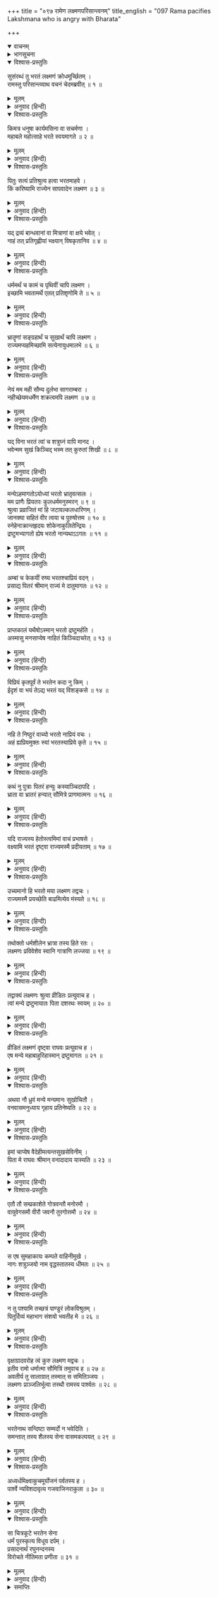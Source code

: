 +++
title = "०९७ रामेण लक्ष्मणपरिसान्त्वनम्"
title_english = "097 Rama pacifies Lakshmana who is angry with Bharata"

+++
<details open><summary>वाचनम्</summary>
<div caption="श्रीराम-हरिसीताराममूर्ति-घनपाठिभ्यां वचनम्" class="audioEmbed" src="https://archive.org/download/Ramayana-recitation-Sriram-harisItArAmamUrti-Ghanapaati-v2/Kanda_2/Kanda_2_AYK-097-Lakshmana_Pari_Santvanam.mp3"></div>
</details>

<details><summary>भागसूचना</summary>

97. श्रीरामका लक्ष्मणके रोषको शान्त करके भरतके सद्भावका वर्णन करना, लक्ष्मणका लज्जित हो श्रीरामके पास खड़ा होना और भरतकी सेनाका पर्वतके नीचे छावनी डालना
</details>

<details open><summary>विश्वास-प्रस्तुतिः</summary>

सुसंरब्धं तु भरतं लक्ष्मणं क्रोधमूर्च्छितम् ।  
रामस्तु परिसान्त्व्याथ वचनं चेदमब्रवीत् ॥ १ ॥
</details>

<details><summary>मूलम्</summary>

सुसंरब्धं तु भरतं लक्ष्मणं क्रोधमूर्च्छितम् ।  
रामस्तु परिसान्त्व्याथ वचनं चेदमब्रवीत् ॥ १ ॥
</details>

<details><summary>अनुवाद (हिन्दी)</summary>

लक्ष्मण भरतके प्रति रोषावेशके कारण क्रोधवश अपना विवेक खो बैठे थे, उस अवस्थामें श्रीरामने उन्हें समझा-बुझाकर शान्त किया और इस प्रकार कहा— ॥
</details>

<details open><summary>विश्वास-प्रस्तुतिः</summary>

किमत्र धनुषा कार्यमसिना वा सचर्मणा ।  
महाबले महोत्साहे भरते स्वयमागते ॥ २ ॥
</details>

<details><summary>मूलम्</summary>

किमत्र धनुषा कार्यमसिना वा सचर्मणा ।  
महाबले महोत्साहे भरते स्वयमागते ॥ २ ॥
</details>

<details><summary>अनुवाद (हिन्दी)</summary>

‘लक्ष्मण! महाबली और महान् उत्साही भरत जब स्वयं यहाँ आ गये हैं, तब इस समय यहाँ धनुष अथवा ढाल-तलवारसे क्या काम है? ॥ २ ॥
</details>

<details open><summary>विश्वास-प्रस्तुतिः</summary>

पितुः सत्यं प्रतिश्रुत्य हत्वा भरतमाहवे ।  
किं करिष्यामि राज्येन सापवादेन लक्ष्मण ॥ ३ ॥
</details>

<details><summary>मूलम्</summary>

पितुः सत्यं प्रतिश्रुत्य हत्वा भरतमाहवे ।  
किं करिष्यामि राज्येन सापवादेन लक्ष्मण ॥ ३ ॥
</details>

<details><summary>अनुवाद (हिन्दी)</summary>

‘लक्ष्मण! पिताके सत्यकी रक्षाके लिये प्रतिज्ञा करके यदि मैं युद्धमें भरतको मारकर उनका राज्य छीन लूँ तो संसारमें मेरी कितनी निन्दा होगी, फिर उस कलंकित राज्यको लेकर मैं क्या करूँगा? ॥ ३ ॥
</details>

<details open><summary>विश्वास-प्रस्तुतिः</summary>

यद् द्रव्यं बान्धवानां वा मित्राणां वा क्षये भवेत् ।  
नाहं तत् प्रतिगृह्णीयां भक्ष्यान् विषकृतानिव ॥ ४ ॥
</details>

<details><summary>मूलम्</summary>

यद् द्रव्यं बान्धवानां वा मित्राणां वा क्षये भवेत् ।  
नाहं तत् प्रतिगृह्णीयां भक्ष्यान् विषकृतानिव ॥ ४ ॥
</details>

<details><summary>अनुवाद (हिन्दी)</summary>

‘अपने बन्धु-बान्धवों या मित्रोंका विनाश करके जिस धनकी प्राप्ति होती हो, वह तो विषमिश्रित भोजनके समान सर्वथा त्याग देने योग्य है; उसे मैं कदापि ग्रहण नहीं करूँगा ॥ ४ ॥
</details>

<details open><summary>विश्वास-प्रस्तुतिः</summary>

धर्ममर्थं च कामं च पृथिवीं चापि लक्ष्मण ।  
इच्छामि भवतामर्थे एतत् प्रतिशृणोमि ते ॥ ५ ॥
</details>

<details><summary>मूलम्</summary>

धर्ममर्थं च कामं च पृथिवीं चापि लक्ष्मण ।  
इच्छामि भवतामर्थे एतत् प्रतिशृणोमि ते ॥ ५ ॥
</details>

<details><summary>अनुवाद (हिन्दी)</summary>

‘लक्ष्मण! मैं तुमसे प्रतिज्ञापूर्वक कहता हूँ कि—धर्म, अर्थ, काम और पृथ्वीका राज्य भी मैं तुम्हीं लोगोंके लिये चाहता हूँ ॥ ५ ॥
</details>

<details open><summary>विश्वास-प्रस्तुतिः</summary>

भ्रातॄणां सङ्ग्रहार्थं च सुखार्थं चापि लक्ष्मण ।  
राज्यमप्यहमिच्छामि सत्येनायुधमालभे ॥ ६ ॥
</details>

<details><summary>मूलम्</summary>

भ्रातॄणां सङ्ग्रहार्थं च सुखार्थं चापि लक्ष्मण ।  
राज्यमप्यहमिच्छामि सत्येनायुधमालभे ॥ ६ ॥
</details>

<details><summary>अनुवाद (हिन्दी)</summary>

‘सुमित्राकुमार! मैं भाइयोंके संग्रह और सुखके लिये ही राज्यकी भी इच्छा करता हूँ और इस बातकी सच्चाईके लिये मैं अपना धनुष छूकर शपथ खाता हूँ ॥
</details>

<details open><summary>विश्वास-प्रस्तुतिः</summary>

नेयं मम मही सौम्य दुर्लभा सागराम्बरा ।  
नहीच्छेयमधर्मेण शक्रत्वमपि लक्ष्मण ॥ ७ ॥
</details>

<details><summary>मूलम्</summary>

नेयं मम मही सौम्य दुर्लभा सागराम्बरा ।  
नहीच्छेयमधर्मेण शक्रत्वमपि लक्ष्मण ॥ ७ ॥
</details>

<details><summary>अनुवाद (हिन्दी)</summary>

‘सौम्य लक्ष्मण! समुद्रसे घिरी हुई यह पृथिवी मेरे लिये दुर्लभ नहीं है, परंतु मैं अधर्मसे इन्द्रका पद पानेकी भी इच्छा नहीं कर सकता ॥ ७ ॥
</details>

<details open><summary>विश्वास-प्रस्तुतिः</summary>

यद् विना भरतं त्वां च शत्रुघ्नं वापि मानद ।  
भवेन्मम सुखं किञ्चिद् भस्म तत् कुरुतां शिखी ॥ ८ ॥
</details>

<details><summary>मूलम्</summary>

यद् विना भरतं त्वां च शत्रुघ्नं वापि मानद ।  
भवेन्मम सुखं किञ्चिद् भस्म तत् कुरुतां शिखी ॥ ८ ॥
</details>

<details><summary>अनुवाद (हिन्दी)</summary>

‘मानद! भरतको, तुमको और शत्रुघ्नको छोड़कर यदि मुझे कोई सुख मिलता हो तो उसे अग्निदेव जलाकर भस्म कर डालें ॥ ८ ॥
</details>

<details open><summary>विश्वास-प्रस्तुतिः</summary>

मन्येऽहमागतोऽयोध्यां भरतो भ्रातृवत्सलः ।  
मम प्राणैः प्रियतरः कुलधर्ममनुस्मरन् ॥ ९ ॥  
श्रुत्वा प्रव्राजितं मां हि जटावल्कलधारिणम् ।  
जानक्या सहितं वीर त्वया च पुरुषोत्तम ॥ १० ॥  
स्नेहेनाक्रान्तहृदयः शोकेनाकुलितेन्द्रियः ।  
द्रष्टुमभ्यागतो ह्येष भरतो नान्यथाऽऽगतः ॥ ११ ॥
</details>

<details><summary>मूलम्</summary>

मन्येऽहमागतोऽयोध्यां भरतो भ्रातृवत्सलः ।  
मम प्राणैः प्रियतरः कुलधर्ममनुस्मरन् ॥ ९ ॥  
श्रुत्वा प्रव्राजितं मां हि जटावल्कलधारिणम् ।  
जानक्या सहितं वीर त्वया च पुरुषोत्तम ॥ १० ॥  
स्नेहेनाक्रान्तहृदयः शोकेनाकुलितेन्द्रियः ।  
द्रष्टुमभ्यागतो ह्येष भरतो नान्यथाऽऽगतः ॥ ११ ॥
</details>

<details><summary>अनुवाद (हिन्दी)</summary>

‘वीर! पुरुषप्रवर! भरत बड़े भ्रातृभक्त हैं । वे मुझे प्राणोंसे भी बढ़कर प्रिय हैं । मुझे तो ऐसा मालूम होता है, भरतने अयोध्यामें आनेपर जब सुना है कि मैं तुम्हारे और जानकीके साथ जटा-वल्कल धारण करके वनमें आ गया हूँ, तब उनकी इन्द्रियाँ शोकसे व्याकुल हो उठी हैं और वे कुलधर्मका विचार करके स्नेहयुक्त हृदयसे हमलोगोंसे मिलने आये हैं । इन भरतके आगमनका इसके सिवा दूसरा कोई उद्देश्य नहीं हो सकता ॥ ९—११ ॥
</details>

<details open><summary>विश्वास-प्रस्तुतिः</summary>

अम्बां च केकयीं रुष्य भरतश्चाप्रियं वदन् ।  
प्रसाद्य पितरं श्रीमान् राज्यं मे दातुमागतः ॥ १२ ॥
</details>

<details><summary>मूलम्</summary>

अम्बां च केकयीं रुष्य भरतश्चाप्रियं वदन् ।  
प्रसाद्य पितरं श्रीमान् राज्यं मे दातुमागतः ॥ १२ ॥
</details>

<details><summary>अनुवाद (हिन्दी)</summary>

‘माता कैकेयीके प्रति कुपित हो, उन्हें कठोर वचन सुनाकर और पिताजीको प्रसन्न करके श्रीमान् भरत मुझे राज्य देनेके लिये आये हैं ॥ १२ ॥
</details>

<details open><summary>विश्वास-प्रस्तुतिः</summary>

प्राप्तकालं यथैषोऽस्मान् भरतो द्रष्टुमर्हति ।  
अस्मासु मनसाप्येष नाहितं किञ्चिदाचरेत् ॥ १३ ॥
</details>

<details><summary>मूलम्</summary>

प्राप्तकालं यथैषोऽस्मान् भरतो द्रष्टुमर्हति ।  
अस्मासु मनसाप्येष नाहितं किञ्चिदाचरेत् ॥ १३ ॥
</details>

<details><summary>अनुवाद (हिन्दी)</summary>

‘भरतका हमलोगोंसे मिलनेके लिये आना सर्वथा समयोचित है । वे हमसे मिलनेके योग्य हैं । हमलोगोंका कोई अहित करनेका विचार तो वे कभी मनमें भी नहीं ला सकते ॥ १३ ॥
</details>

<details open><summary>विश्वास-प्रस्तुतिः</summary>

विप्रियं कृतपूर्वं ते भरतेन कदा नु किम् ।  
ईदृशं वा भयं तेऽद्य भरतं यद् विशङ्कसे ॥ १४ ॥
</details>

<details><summary>मूलम्</summary>

विप्रियं कृतपूर्वं ते भरतेन कदा नु किम् ।  
ईदृशं वा भयं तेऽद्य भरतं यद् विशङ्कसे ॥ १४ ॥
</details>

<details><summary>अनुवाद (हिन्दी)</summary>

‘भरतने तुम्हारे प्रति पहले कब कौन-सा अप्रिय बर्ताव किया है, जिससे आज तुम्हें उनसे ऐसा भय लग रहा है और तुम उनके विषयमें इस तरहकी आशङ्का कर रहे हो? ॥ १४ ॥
</details>

<details open><summary>विश्वास-प्रस्तुतिः</summary>

नहि ते निष्ठुरं वाच्यो भरतो नाप्रियं वचः ।  
अहं ह्यप्रियमुक्तः स्यां भरतस्याप्रिये कृते ॥ १५ ॥
</details>

<details><summary>मूलम्</summary>

नहि ते निष्ठुरं वाच्यो भरतो नाप्रियं वचः ।  
अहं ह्यप्रियमुक्तः स्यां भरतस्याप्रिये कृते ॥ १५ ॥
</details>

<details><summary>अनुवाद (हिन्दी)</summary>

‘भरतके आनेपर तुम उनसे कोई कठोर या अप्रिय वचन न बोलना । यदि तुमने उनसे कोई प्रतिकूल बात कही तो वह मेरे ही प्रति कही हुई समझी जायगी ॥ १५ ॥
</details>

<details open><summary>विश्वास-प्रस्तुतिः</summary>

कथं नु पुत्राः पितरं हन्युः कस्याञ्चिदापदि ।  
भ्राता वा भ्रातरं हन्यात् सौमित्रे प्राणमात्मनः ॥ १६ ॥
</details>

<details><summary>मूलम्</summary>

कथं नु पुत्राः पितरं हन्युः कस्याञ्चिदापदि ।  
भ्राता वा भ्रातरं हन्यात् सौमित्रे प्राणमात्मनः ॥ १६ ॥
</details>

<details><summary>अनुवाद (हिन्दी)</summary>

‘सुमित्रानन्दन! कितनी ही बड़ी आपत्ति क्यों न आ जाय, पुत्र अपने पिताको कैसे मार सकते हैं? अथवा भाई अपने प्राणोंके समान प्रिय भाईकी हत्या कैसे कर सकता है? ॥ १६ ॥
</details>

<details open><summary>विश्वास-प्रस्तुतिः</summary>

यदि राज्यस्य हेतोस्त्वमिमां वाचं प्रभाषसे ।  
वक्ष्यामि भरतं दृष्ट्वा राज्यमस्मै प्रदीयताम् ॥ १७ ॥
</details>

<details><summary>मूलम्</summary>

यदि राज्यस्य हेतोस्त्वमिमां वाचं प्रभाषसे ।  
वक्ष्यामि भरतं दृष्ट्वा राज्यमस्मै प्रदीयताम् ॥ १७ ॥
</details>

<details><summary>अनुवाद (हिन्दी)</summary>

‘यदि तुम राज्यके लिये ऐसी कठोर बात कहते हो तो मैं भरतसे मिलनेपर उन्हें कह दूँगा कि तुम यह राज्य लक्ष्मणको दे दो ॥ १७ ॥
</details>

<details open><summary>विश्वास-प्रस्तुतिः</summary>

उच्यमानो हि भरतो मया लक्ष्मण तद्वचः ।  
राज्यमस्मै प्रयच्छेति बाढमित्येव मंस्यते ॥ १८ ॥
</details>

<details><summary>मूलम्</summary>

उच्यमानो हि भरतो मया लक्ष्मण तद्वचः ।  
राज्यमस्मै प्रयच्छेति बाढमित्येव मंस्यते ॥ १८ ॥
</details>

<details><summary>अनुवाद (हिन्दी)</summary>

‘लक्ष्मण! यदि मैं भरतसे यह कहूँ कि ‘तुम राज्य इन्हें दे दो’ तो वे ‘बहुत अच्छा’ कहकर अवश्य मेरी बात मान लेंगे’ ॥ १८ ॥
</details>

<details open><summary>विश्वास-प्रस्तुतिः</summary>

तथोक्तो धर्मशीलेन भ्रात्रा तस्य हिते रतः ।  
लक्ष्मणः प्रविवेशेव स्वानि गात्राणि लज्जया ॥ १९ ॥
</details>

<details><summary>मूलम्</summary>

तथोक्तो धर्मशीलेन भ्रात्रा तस्य हिते रतः ।  
लक्ष्मणः प्रविवेशेव स्वानि गात्राणि लज्जया ॥ १९ ॥
</details>

<details><summary>अनुवाद (हिन्दी)</summary>

अपने धर्मपरायण भाईके ऐसा कहनेपर उन्हींके हितमें तत्पर रहनेवाले लक्ष्मण लज्जावश मानो अपने अङ्गोंमें ही समा गये—लाजसे गड़ गये ॥ १९ ॥
</details>

<details open><summary>विश्वास-प्रस्तुतिः</summary>

तद्वाक्यं लक्ष्मणः श्रुत्वा व्रीडितः प्रत्युवाच ह ।  
त्वां मन्ये द्रष्टुमायातः पिता दशरथः स्वयम् ॥ २० ॥
</details>

<details><summary>मूलम्</summary>

तद्वाक्यं लक्ष्मणः श्रुत्वा व्रीडितः प्रत्युवाच ह ।  
त्वां मन्ये द्रष्टुमायातः पिता दशरथः स्वयम् ॥ २० ॥
</details>

<details><summary>अनुवाद (हिन्दी)</summary>

श्रीरामका पूर्वोक्त वचन सुनकर लज्जित हुए लक्ष्मणने कहा—‘भैया! मैं समझता हूँ, हमारे पिता महाराज दशरथ स्वयं ही आपसे मिलने आये हैं’ ॥ २० ॥
</details>

<details open><summary>विश्वास-प्रस्तुतिः</summary>

व्रीडितं लक्ष्मणं दृष्ट्वा राघवः प्रत्युवाच ह ।  
एष मन्ये महाबाहुरिहास्मान् द्रष्टुमागतः ॥ २१ ॥
</details>

<details><summary>मूलम्</summary>

व्रीडितं लक्ष्मणं दृष्ट्वा राघवः प्रत्युवाच ह ।  
एष मन्ये महाबाहुरिहास्मान् द्रष्टुमागतः ॥ २१ ॥
</details>

<details><summary>अनुवाद (हिन्दी)</summary>

लक्ष्मणको लज्जित हुआ देख श्रीरामने उत्तर दिया—‘मैं भी ऐसा ही मानता हूँ कि हमारे महाबाहु पिताजी ही हमलोगोंसे मिलने आये हैं ॥ २१ ॥
</details>

<details open><summary>विश्वास-प्रस्तुतिः</summary>

अथवा नौ ध्रुवं मन्ये मन्यमानः सुखोचितौ ।  
वनवासमनुध्याय गृहाय प्रतिनेष्यति ॥ २२ ॥
</details>

<details><summary>मूलम्</summary>

अथवा नौ ध्रुवं मन्ये मन्यमानः सुखोचितौ ।  
वनवासमनुध्याय गृहाय प्रतिनेष्यति ॥ २२ ॥
</details>

<details><summary>अनुवाद (हिन्दी)</summary>

‘अथवा मैं ऐसा समझता हूँ कि हमें सुख भोगनेके योग्य मानते हुए पिताजी वनवासके कष्टका विचार करके हम दोनोंको निश्चय ही घर लौटा ले जायँगे ॥ २२ ॥
</details>

<details open><summary>विश्वास-प्रस्तुतिः</summary>

इमां चाप्येष वैदेहीमत्यन्तसुखसेविनीम् ।  
पिता मे राघवः श्रीमान् वनादादाय यास्यति ॥ २३ ॥
</details>

<details><summary>मूलम्</summary>

इमां चाप्येष वैदेहीमत्यन्तसुखसेविनीम् ।  
पिता मे राघवः श्रीमान् वनादादाय यास्यति ॥ २३ ॥
</details>

<details><summary>अनुवाद (हिन्दी)</summary>

‘मेरे पिता रघुकुलतिलक श्रीमान् महाराज दशरथ अत्यन्त सुखका सेवन करनेवाली इन विदेहराजनन्दिनी सीताको भी वनसे साथ लेकर ही घरको लौटेंगे ॥ २३ ॥
</details>

<details open><summary>विश्वास-प्रस्तुतिः</summary>

एतौ तौ सम्प्रकाशेते गोत्रवन्तौ मनोरमौ ।  
वायुवेगसमौ वीरौ जवनौ तुरगोत्तमौ ॥ २४ ॥
</details>

<details><summary>मूलम्</summary>

एतौ तौ सम्प्रकाशेते गोत्रवन्तौ मनोरमौ ।  
वायुवेगसमौ वीरौ जवनौ तुरगोत्तमौ ॥ २४ ॥
</details>

<details><summary>अनुवाद (हिन्दी)</summary>

‘अच्छे घोड़ोंके कुलमें उत्पन्न हुए ये ही वे दोनों वायुके समान वेगशाली, शीघ्रगामी, वीर एवं मनोरम अपने उत्तम घोड़े चमक रहे हैं ॥ २४ ॥
</details>

<details open><summary>विश्वास-प्रस्तुतिः</summary>

स एष सुमहाकायः कम्पते वाहिनीमुखे ।  
नागः शत्रुञ्जयो नाम वृद्धस्तातस्य धीमतः ॥ २५ ॥
</details>

<details><summary>मूलम्</summary>

स एष सुमहाकायः कम्पते वाहिनीमुखे ।  
नागः शत्रुञ्जयो नाम वृद्धस्तातस्य धीमतः ॥ २५ ॥
</details>

<details><summary>अनुवाद (हिन्दी)</summary>

‘परम बुद्धिमान् पिताजीकी सवारीमें रहनेवाला यह वही विशालकाय शत्रुंजय नामक बूढ़ा गजराज है, जो सेनाके मुहानेपर झूमता हुआ चल रहा है ॥ २५ ॥
</details>

<details open><summary>विश्वास-प्रस्तुतिः</summary>

न तु पश्यामि तच्छत्रं पाण्डुरं लोकविश्रुतम् ।  
पितुर्दिव्यं महाभाग संशयो भवतीह मे ॥ २६ ॥
</details>

<details><summary>मूलम्</summary>

न तु पश्यामि तच्छत्रं पाण्डुरं लोकविश्रुतम् ।  
पितुर्दिव्यं महाभाग संशयो भवतीह मे ॥ २६ ॥
</details>

<details><summary>अनुवाद (हिन्दी)</summary>

‘महाभाग! परंतु इसके ऊपर पिताजीका वह विश्वविख्यात दिव्य श्वेतछत्र मुझे नहीं दिखायी देता है—इससे मेरे मनमें संशय उत्पन्न होता है ॥ २६ ॥
</details>

<details open><summary>विश्वास-प्रस्तुतिः</summary>

वृक्षाग्रादवरोह त्वं कुरु लक्ष्मण मद्वचः ।  
इतीव रामो धर्मात्मा सौमित्रिं तमुवाच ह ॥ २७ ॥  
अवतीर्य तु सालाग्रात् तस्मात् स समितिञ्जयः ।  
लक्ष्मणः प्राञ्जलिर्भूत्वा तस्थौ रामस्य पार्श्वतः ॥ २८ ॥
</details>

<details><summary>मूलम्</summary>

वृक्षाग्रादवरोह त्वं कुरु लक्ष्मण मद्वचः ।  
इतीव रामो धर्मात्मा सौमित्रिं तमुवाच ह ॥ २७ ॥  
अवतीर्य तु सालाग्रात् तस्मात् स समितिञ्जयः ।  
लक्ष्मणः प्राञ्जलिर्भूत्वा तस्थौ रामस्य पार्श्वतः ॥ २८ ॥
</details>

<details><summary>अनुवाद (हिन्दी)</summary>

‘लक्ष्मण! अब मेरी बात मानो और पेड़से नीचे उतर आओ ।’ धर्मात्मा श्रीरामने सुमित्राकुमार लक्ष्मणसे जब ऐसी बात कही, तब युद्धमें विजय पानेवाले लक्ष्मण उस शाल वृक्षके अग्रभागसे उतरे और श्रीरामके पास हाथ जोड़कर खड़े हो गये ॥ २७-२८ ॥
</details>

<details open><summary>विश्वास-प्रस्तुतिः</summary>

भरतेनाथ सन्दिष्टा सम्मर्दो न भवेदिति ।  
समन्तात् तस्य शैलस्य सेना वासमकल्पयत् ॥ २९ ॥
</details>

<details><summary>मूलम्</summary>

भरतेनाथ सन्दिष्टा सम्मर्दो न भवेदिति ।  
समन्तात् तस्य शैलस्य सेना वासमकल्पयत् ॥ २९ ॥
</details>

<details><summary>अनुवाद (हिन्दी)</summary>

उधर भरतने सेनाको आज्ञा दी कि ‘यहाँ किसीको हमलोगोंके द्वारा बाधा नहीं पहुँचनी चाहिये ।’ उनका यह आदेश पाकर समस्त सैनिक पर्वतके चारों ओर नीचे ही ठहर गये ॥ २९ ॥
</details>

<details open><summary>विश्वास-प्रस्तुतिः</summary>

अध्यर्धमिक्ष्वाकुचमूर्योजनं पर्वतस्य ह ।  
पार्श्वे न्यविशदावृत्य गजवाजिनराकुला ॥ ३० ॥
</details>

<details><summary>मूलम्</summary>

अध्यर्धमिक्ष्वाकुचमूर्योजनं पर्वतस्य ह ।  
पार्श्वे न्यविशदावृत्य गजवाजिनराकुला ॥ ३० ॥
</details>

<details><summary>अनुवाद (हिन्दी)</summary>

उस समय हाथी, घोड़े और मनुष्योंसे भरी हुई इक्ष्वाकुवंशी नरेशकी वह सेना पर्वतके आस-पासकी डेढ़ योजन (छः कोस) भूमि घेरकर पड़ाव डाले हुए थी ॥
</details>

<details open><summary>विश्वास-प्रस्तुतिः</summary>

सा चित्रकूटे भरतेन सेना  
धर्मं पुरस्कृत्य विधूय दर्पम् ।  
प्रसादनार्थं रघुनन्दनस्य  
विरोचते नीतिमता प्रणीता ॥ ३१ ॥
</details>

<details><summary>मूलम्</summary>

सा चित्रकूटे भरतेन सेना  
धर्मं पुरस्कृत्य विधूय दर्पम् ।  
प्रसादनार्थं रघुनन्दनस्य  
विरोचते नीतिमता प्रणीता ॥ ३१ ॥
</details>

<details><summary>अनुवाद (हिन्दी)</summary>

नीतिज्ञ भरत धर्मको सामने रखते हुए गर्वको त्यागकर रघुकुलनन्दन श्रीरामको प्रसन्न करनेके लिये जिसे अपने साथ ले आये थे, वह सेना चित्रकूट पर्वतके समीप बड़ी शोभा पा रही थी ॥ ३१ ॥
</details>

<details><summary>समाप्तिः</summary>

इत्यार्षे श्रीमद्रामायणे वाल्मीकीये आदिकाव्येऽयोध्याकाण्डे सप्तनवतितमः सर्गः ॥ ९७ ॥  
इस प्रकार श्रीवाल्मीकिनिर्मित आर्षरामायण आदिकाव्यके अयोध्याकाण्डमें सत्तानबेवाँ सर्ग पूरा हुआ ॥ ९७ ॥
</details>

